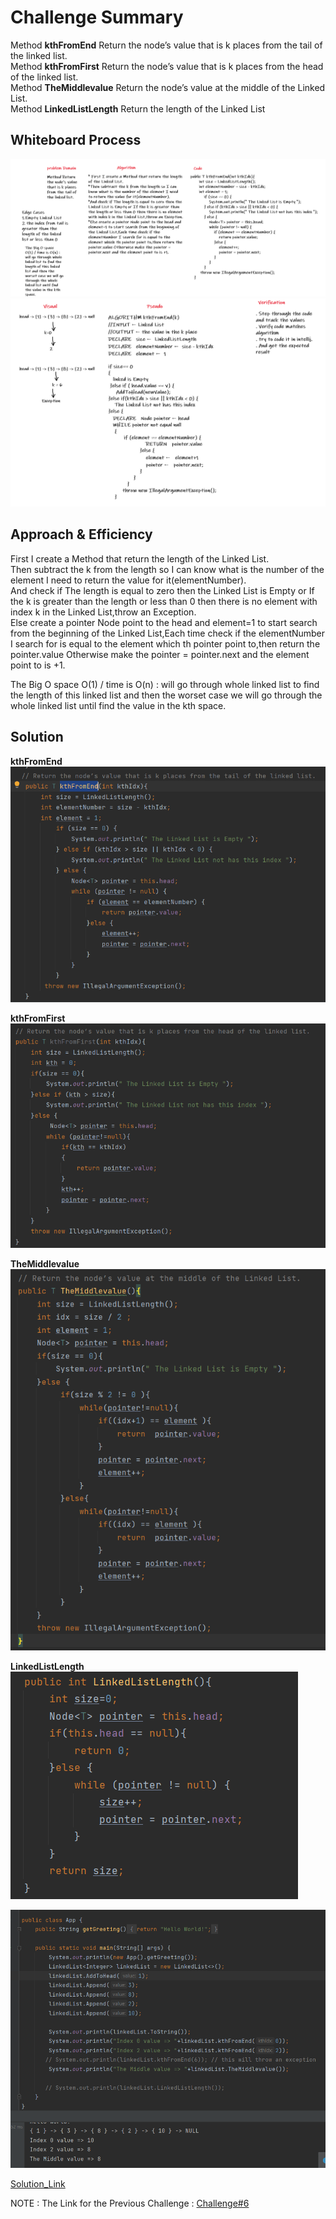 # Challenge Summary
<!-- Description of the challenge -->
Method **kthFromEnd** Return the node’s value that is k places from the tail of the linked list.  
Method **kthFromFirst** Return the node’s value that is k places from the head of the linked list.  
Method **TheMiddlevalue** Return the node’s value at the middle of the Linked List.  
Method **LinkedListLength** Return the length of the Linked List  

## Whiteboard Process
<!-- Embedded whiteboard image -->
![End1](./Image/End1.PNG)  
![End2](./Image/End2.PNG)  
  
  
## Approach & Efficiency
<!-- What approach did you take? Why? What is the Big O space/time for this approach? -->
First I create a Method that return the length of the Linked List.  
Then subtract the k from the length so I can know what is the number of the element I need to return the value for it(elementNumber).  
And check if The length is equal to zero then the Linked List is Empty or If the k is greater than the length or less than 0 then there is no element with index k in the Linked List,throw an Exception.  
Else create a pointer Node point to the head and element=1 to start search from the beginning of the Linked List,Each time check if the elementNumber I search for is equal to the element which th pointer point to,then return the pointer.value Otherwise make the pointer = pointer.next and the element point to is +1.
  
 The Big O space O(1) / time is O(n) :  will go through whole linked list to find the length of this linked list and then the worset case we will go through the whole linked list until find the value in the kth space.    

## Solution
<!-- Show how to run your code, and examples of it in action -->
**kthFromEnd**  
![FromEnd](./Image/FromEnd.PNG)  
  
 **kthFromFirst**  
![FromHead](./Image/FromHead.PNG)  
  
 **TheMiddlevalue**  
![Middle](./Image/TheMiddle.PNG)  
  
**LinkedListLength**  
![length](./Image/length.PNG)  


![App](./Image/AppRun.PNG)  
  

[Solution_Link](https://github.com/AlaaYlula/data-structures-and-algorithms/tree/main/Challenge%237/list-kth/app/src/main/java/list/kth)

NOTE : The Link for the Previous Challenge : [Challenge#6](https://github.com/AlaaYlula/data-structures-and-algorithms/tree/main/Challenge%236)


